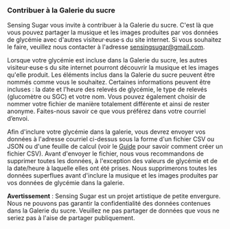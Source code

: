 ### Contribuer à la Galerie du sucre

Sensing Sugar vous invite à contribuer à la Galerie du sucre. C'est là que vous pouvez partager la musique et les images produites par vos données de glycémie avec d'autres visiteur·euse·s du site internet. Si vous souhaitez le faire, veuillez nous contacter à l'adresse [sensingsugar@gmail.com](mailto:sensingsugar@gmail.com).

Lorsque votre glycémie est incluse dans la Galerie du sucre, les autres visiteur·euse·s du site internet pourront découvrir la musique et les images qu'elle produit. Les éléments inclus dans la Galerie du sucre peuvent être nommés comme vous le souhaitez. Certaines informations peuvent être incluses : la date et l'heure des relevés de glycémie, le type de relevés (glucomètre ou SGC) et votre nom. Vous pouvez également choisir de nommer votre fichier de manière totalement différente et ainsi de rester anonyme. Faites-nous savoir ce que vous préférez dans votre courriel d’envoi.

Afin d'inclure votre glycémie dans la galerie, vous devrez envoyer vos données à l'adresse courriel ci-dessus sous la forme d'un fichier CSV ou JSON ou d'une feuille de calcul (voir le [Guide](https://docs.google.com/document/d/1VE5JmlrB2MPTYNuiO1rN6_idoGAQMh44Cqja982c6d8/edit?usp=sharing) pour savoir comment créer un fichier CSV). Avant d'envoyer le fichier, nous vous recommandons de supprimer toutes les données, à l'exception des valeurs de glycémie et de la date/heure à laquelle elles ont été prises. Nous supprimerons toutes les données superflues avant d'inclure la musique et les images produites par vos données de glycémie dans la galerie.

**Avertissement** : Sensing Sugar est un projet artistique de petite envergure. Nous ne pouvons pas garantir la confidentialité des données contenues dans la Galerie du sucre. Veuillez ne pas partager de données que vous ne seriez pas à l'aise de partager publiquement.
